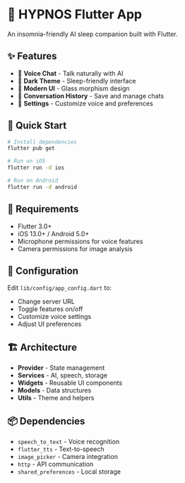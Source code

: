 # 📱 HYPNOS Flutter App

An insomnia-friendly AI sleep companion built with Flutter.

## ✨ Features

- 🎤 **Voice Chat** - Talk naturally with AI
- 🌙 **Dark Theme** - Sleep-friendly interface
- 🎨 **Modern UI** - Glass morphism design
- 💬 **Conversation History** - Save and manage chats
- 🔧 **Settings** - Customize voice and preferences

## 🚀 Quick Start

```bash
# Install dependencies
flutter pub get

# Run on iOS
flutter run -d ios

# Run on Android  
flutter run -d android
```

## 📱 Requirements

- Flutter 3.0+
- iOS 13.0+ / Android 5.0+
- Microphone permissions for voice features
- Camera permissions for image analysis

## 🔗 Configuration

Edit `lib/config/app_config.dart` to:
- Change server URL
- Toggle features on/off
- Customize voice settings
- Adjust UI preferences

## 🏗️ Architecture

- **Provider** - State management
- **Services** - AI, speech, storage
- **Widgets** - Reusable UI components
- **Models** - Data structures
- **Utils** - Theme and helpers

## 📦 Dependencies

- `speech_to_text` - Voice recognition
- `flutter_tts` - Text-to-speech
- `image_picker` - Camera integration
- `http` - API communication
- `shared_preferences` - Local storage 